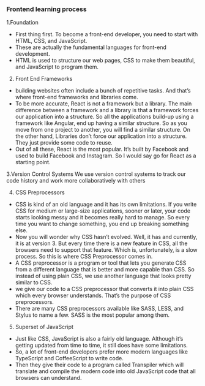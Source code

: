 ### Frontend learning process
1.Foundation
- First thing first. To become a front-end developer, you need to start with HTML, CSS, and JavaScript. 
- These are actually the fundamental languages for front-end development. 
- HTML is used to structure our web pages, CSS to make them beautiful, and JavaScript to program them.

2. Front End Frameworks
- building websites often include a bunch of repetitive tasks. And that’s where front-end frameworks and libraries come.
- To be more accurate, React is not a framework but a library. The main difference between a framework and a library is that a framework forces our application into a structure. So all the applications build-up using a framework like Angular, end up having a similar structure. So as you move from one project to another, you will find a similar structure. On the other hand, Libraries don’t force our application into a structure. They just provide some code to reuse.
- Out of all these, React is the most popular. It’s built by Facebook and used to build Facebook and Instagram. So I would say go for React as a starting point.

3.Version Control Systems
We use version control systems to track our code history and work more collaboratively with others

4. CSS Preprocessors
- CSS is kind of an old language and it has its own limitations. If you write CSS for medium or large-size applications, sooner or later, your code starts looking messy and it becomes really hard to manage. So every time you want to change something, you end up breaking something else.
- Now you will wonder why CSS hasn’t evolved. Well, it has and currently, it is at version 3. But every time there is a new feature in CSS, all the browsers need to support that feature. Which is, unfortunately, is a slow process. So this is where CSS Preprocessor comes in.
- A CSS preprocessor is a program or tool that lets you generate CSS from a different language that is better and more capable than CSS. So instead of using plain CSS, we use another language that looks pretty similar to CSS.
- we give our code to a CSS preprocessor that converts it into plain CSS which every browser understands. That’s the purpose of CSS preprocessors.
- There are many CSS preprocessors available like SASS, LESS, and Stylus to name a few. SASS is the most popular among them.

5. Superset of JavaScript
- Just like CSS, JavaScript is also a fairly old language. Although it’s getting updated from time to time, it still does have some limitations. 
- So, a lot of front-end developers prefer more modern languages like TypeScript and CoffeeScript to write code. 
- Then they give their code to a program called Transpiler which will translate and compile the modern code into old JavaScript code that all browsers can understand.
